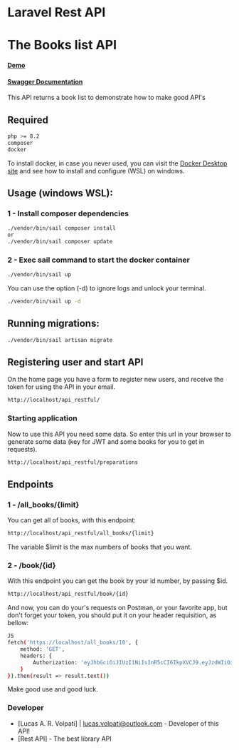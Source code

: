 # Laravel Rest API

# The Books list API

#### <a href='https://api.lucasalcantara.dev.br'>Demo</a>
#### <a href='https://app.swaggerhub.com/apis-docs/LUCASVOLPATI/api_restful/1.0.0#/Get%20Specified%20Book/get_book__id_'>Swagger Documentation</a>

This API returns a book list to demonstrate how to make good API's

## Required
```sh
php >= 8.2
composer
docker
```

To install docker, in case you never used, you can visit the <a href='https://docs.docker.com/desktop/windows/wsl/'>Docker Desktop site</a> and see how to install and configure (WSL) on windows. 

## Usage (windows WSL):
### 1 - Install composer dependencies
```sh
./vendor/bin/sail composer install
or
./vendor/bin/sail composer update
```
### 2 - Exec sail command to start the docker container
```sh
./vendor/bin/sail up
```
You can use the option (-d) to ignore logs and unlock your terminal.
```sh
./vendor/bin/sail up -d
```

## Running migrations:

```sh
./vendor/bin/sail artisan migrate
```

## Registering user and start API

On the home page you have a form to register new users, and receive the token for using the API in your email.
```sh
http://localhost/api_restful/
```

### Starting application
Now to use this API you need some data. So enter this url in your browser to generate some data (key for JWT and some books for you to get in requests).

```sh
http://localhost/api_restful/preparations
```

## Endpoints
### 1 - /all_books/{limit}
You can get all of books, with this endpoint:
```sh
http://localhost/api_restful/all_books/{limit}
```

The variable $limit is the max numbers of books that you want.

### 2 - /book/{id}
With this endpoint you can get the book by your id number, by passing $id.

```sh
http://localhost/api_restful/book/{id}
```
And now, you can do your's requests on Postman, or your favorite app, but don't forget your token, you should put it on your header requisition, as bellow:
```sh
JS
fetch('https://localhost/all_books/10', {
    method: 'GET',
    headers: {
        Authorization: 'eyJhbGciOiJIUzI1NiIsInR5cCI6IkpXVCJ9.eyJzdWIiOiIxMjM0NTY3ODkwIiwibmFtZSI6IkpvaG4gRG9lIiwiaWF0IjoxNTE2MjM5MDIyfQ.SflKxwRJSMeKKF2QT4fwpMeJf36POk6yJV_adQssw5c'
    }
}).then(result => result.text())
```

Make good use and good luck.
### Developer
* [Lucas A. R. Volpati] | <lucas.volpati@outlook.com> - Developer of this API!
* [Rest API] - The best library API

